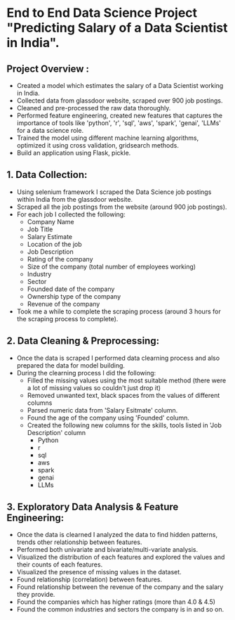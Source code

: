 # End to End Data Science Project "Predicting Salary of a Data Scientist in India". 
## Project Overview :
   - Created a model which estimates the salary of a Data Scientist working in India.
   - Collected data from glassdoor website, scraped over 900 job postings.
   - Cleaned and pre-processed the raw data thoroughly. 
   - Performed feature engineering, created new features that captures the importance of tools like 'python', 'r', 'sql', 'aws', 'spark', 'genai', 'LLMs' for a data science role.
   - Trained the model using different machine learning algorithms, optimized it using cross validation, gridsearch methods.
   - Build an application using Flask, pickle.


## 1. Data Collection:
   - Using selenium framework I scraped the Data Science job postings within India from the glassdoor website. 
   - Scraped all the job postings from the website (around 900 job postings).
   - For each job I collected the following:
       * Company Name
       * Job Title
       * Salary Estimate 
       * Location of the job
       * Job Description
       * Rating of the company
       * Size of the company (total number of employees working)
       * Industry
       * Sector
       * Founded date of the company
       * Ownership type of the company
       * Revenue of the company
   - Took me a while to complete the scraping process (around 3 hours for the scraping process to complete).


## 2. Data Cleaning & Preprocessing: 
   - Once the data is scraped I performed data clearning process and also prepared the data for model building.
   - During the clearning process I did the following:
        * Filled the missing values using the most suitable method (there were a lot of missing values so couldn't just drop it)
        * Removed unwanted text, black spaces from the values of different columns
        * Parsed numeric data from 'Salary Esitmate' column.
        * Found the age of the company using 'Founded' column.
        * Created the following new columns for the skills, tools listed in 'Job Description' column 
             * Python
             * r
             * sql
             * aws
             * spark
             * genai
             * LLMs

## 3. Exploratory Data Analysis & Feature Engineering:
   - Once the data is clearned I analyzed the data to find hidden patterns, trends other relationship between features.
   - Performed both univariate and bivariate/multi-variate analysis.
   - Visualized the distribution of each features and explored the values and their counts of each features.
   - Visualized the presence of missing values in the dataset.
   - Found relationship (correlation) between features.
   - Found relationship between the revenue of the company and the salary they provide.
   - Found the companies which has higher ratings (more than 4.0 & 4.5)
   - Found the common industries and sectors the company is in and so on.
          
 <imgs src="https://github.com/Dhanush-Raj1/Data-Science-Salary-Project/blob/main/eda_images/correlation.png" width="200" height="400" />  

 <imgs src="https://github.com/Dhanush-Raj1/Data-Science-Salary-Project/blob/main/eda_images/founded_date.png" width="200" height="400" />   

 <imgs src="https://github.com/Dhanush-Raj1/Data-Science-Salary-Project/blob/main/eda_images/location.png" width="200" height="400" />  

 <imgs src="https://github.com/Dhanush-Raj1/Data-Science-Salary-Project/blob/main/eda_images/missing_values.png" width="200" height="400" />  

 <imgs src="https://github.com/Dhanush-Raj1/Data-Science-Salary-Project/blob/main/eda_images/word_cloud.png" width="200" height="400" />  

        

        
